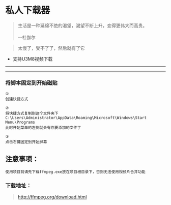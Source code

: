 # 私人下载器

> 生活是一种延绵不绝的渴望，渴望不断上升，变得更伟大而高贵。<br><br>
> --杜伽尔

> 太慢了，受不了了，然后就有了它

* 支持U3M8视频下载


--------
--------
### 将脚本固定到开始磁贴
```
①   
创建快捷方式

②   
将快捷方式复制到这个文件夹下
C:\Users\Administrator\AppData\Roaming\Microsoft\Windows\Start Menu\Programs
此时开始菜单的左侧就会有你要添加的文件了

③   
点击右键固定到开始屏幕
```
## 注意事项：
```$xslt
使用项目前请先下载ffmpeg.exe放在项目根目录下，否则无法使用视频片合并功能
```
### 下载地址：
> http://ffmpeg.org/download.html
